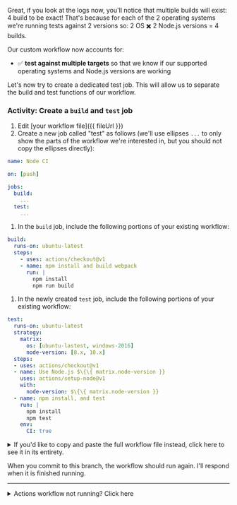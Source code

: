 Great, if you look at the logs now, you'll notice that multiple builds will exist: 4 build to be exact! That's because for each of the 2 operating systems we're running tests against 2 versions so: 2 OS :heavy_multiplication_x: 2 Node.js versions = 4 builds.

Our custom workflow now accounts for:
- :white_check_mark: **test against multiple targets** so that we know if our supported operating systems and Node.js versions are working

Let's now try to create a dedicated test job. This will allow us to separate the build and test functions of our workflow.

### Activity: Create a `build` and `test` job

1. Edit [your workflow file]({{ fileUrl }})
1. Create a new job called "test" as follows (we'll use ellipses `...` to only show the parts of the workflow we're interested in, but you should not copy the ellipses directly):
  ```yaml
  name: Node CI

  on: [push]

  jobs:
    build:
      ...
    test:
      ...
  ```  
1. In the `build` job, include the following portions of your existing workflow:
  ```yaml
  build:
    runs-on: ubuntu-latest
    steps:
      - uses: actions/checkout@v1
      - name: npm install and build webpack
        run: |
          npm install
          npm run build
  ```
1. In the newly created `test` job, include the following portions of your existing workflow:
  ```yaml
  test:
    runs-on: ubuntu-latest
    strategy:
      matrix:
        os: [ubuntu-lastest, windows-2016]
        node-version: [8.x, 10.x]
    steps:
    - uses: actions/checkout@v1
    - name: Use Node.js $\{\{ matrix.node-version }}
      uses: actions/setup-node@v1
      with:
        node-version: $\{\{ matrix.node-version }}
    - name: npm install, and test
      run: |
        npm install
        npm test
      env:
        CI: true
  ```

<details><summary>If you'd like to copy and paste the full workflow file instead, click here to see it in its entirety.</summary>

```yaml
name: Node CI

on: [push]

jobs:
  build:

    runs-on: ubuntu-latest

    steps:
      - uses: actions/checkout@v1
      - name: npm install and build webpack
        run: |
          npm install
          npm run build

  test:

    needs: build

    runs-on: ubuntu-latest

    strategy:
      matrix:
        os: [ubuntu-lastest, windows-2016]
        node-version: [8.x, 10.x]

    steps:
    - uses: actions/checkout@v1
    - name: Use Node.js $\{\{ matrix.node-version }}
      uses: actions/setup-node@v1
      with:
        node-version: $\{\{ matrix.node-version }}
    - name: npm install, and test
      run: |
        npm install
        npm test
      env:
        CI: true
```
</details>

When you commit to this branch, the workflow should run again. I'll respond when it is finished running.

---

<details><summary>Actions workflow not running? Click here</summary>

When a GitHub Actions workflow is running, you should see some checks in progress, like the screenshot below. 

![checks in progress in a merge box](https://user-images.githubusercontent.com/16547949/66080348-ecc5f580-e533-11e9-909e-c213b08790eb.png)

If the checks don't appear or if the checks are stuck in progress, there's a few things you can do to try and trigger them:

- Refresh the page, it's possible the workflow ran and the page just hasn't been updated with that change
- Try making a commit on this branch. Our workflow is triggered with a `push` event, and committing to this branch will result in a new `push`
- Edit the workflow file on GitHub and ensure there are no red lines indicating a syntax problem
</details>